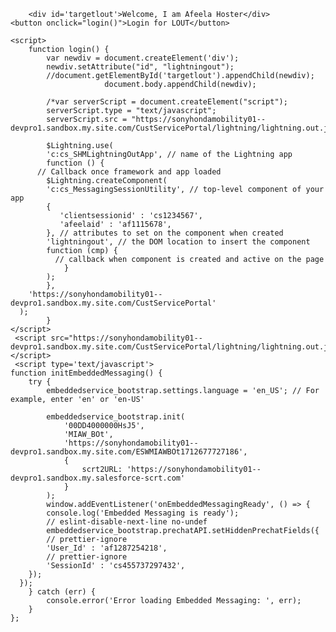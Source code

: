 <html lang="en">
  <head>
    <meta charset="utf-8" />
    <meta name="viewport" content="width=device-width, initial-scale=1" />
  </head>
  <body>
  
        <div id='targetlout'>Welcome, I am Afeela Hoster</div>
	<button onclick="login()">Login for LOUT</button>

    <script>
        function login() {
		    var newdiv = document.createElement('div');
			newdiv.setAttribute("id", "lightningout");		
			//document.getElementById('targetlout').appendChild(newdiv); 
                         document.body.appendChild(newdiv);   
			
			/*var serverScript = document.createElement("script");
			serverScript.type = "text/javascript";
			serverScript.src = "https://sonyhondamobility01--devpro1.sandbox.my.site.com/CustServicePortal/lightning/lightning.out.js";*/
			
			$Lightning.use(
			'c:cs_SHMLightningOutApp', // name of the Lightning app
			function () {
          // Callback once framework and app loaded
			$Lightning.createComponent(
            'c:cs_MessagingSessionUtility', // top-level component of your app
            {
               'clientsessionid' : 'cs1234567',
               'afeelaid' : 'af1115678',
            }, // attributes to set on the component when created
            'lightningout', // the DOM location to insert the component
            function (cmp) {
              // callback when component is created and active on the page
				}
			);
			},
        'https://sonyhondamobility01--devpro1.sandbox.my.site.com/CustServicePortal'
      );
			}
    </script>
     <script src="https://sonyhondamobility01--devpro1.sandbox.my.site.com/CustServicePortal/lightning/lightning.out.js"></script>
     <script type='text/javascript'>
	function initEmbeddedMessaging() {
		try {
			embeddedservice_bootstrap.settings.language = 'en_US'; // For example, enter 'en' or 'en-US'
 
			embeddedservice_bootstrap.init(
				'00DD4000000HsJ5',
				'MIAW_BOt',
				'https://sonyhondamobility01--devpro1.sandbox.my.site.com/ESWMIAWBOt1712677727186',
				{
					scrt2URL: 'https://sonyhondamobility01--devpro1.sandbox.my.salesforce-scrt.com'
				}
			);
			window.addEventListener('onEmbeddedMessagingReady', () => {
			console.log('Embedded Messaging is ready');
			// eslint-disable-next-line no-undef
			embeddedservice_bootstrap.prechatAPI.setHiddenPrechatFields({
			// prettier-ignore
			'User_Id' : 'af1287254218',
			// prettier-ignore
			'SessionId' : 'cs455737297432',
        });
      });
		} catch (err) {
			console.error('Error loading Embedded Messaging: ', err);
		}
	};
</script>
<script type='text/javascript' src='https://sonyhondamobility01--devpro1.sandbox.my.site.com/ESWMIAWBOt1712677727186/assets/js/bootstrap.min.js' onload='initEmbeddedMessaging()'></script>
  </body>
</html>
